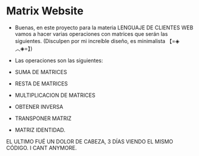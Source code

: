 # Matrix Website

- Buenas, en este proyecto para la materia LENGUAJE DE CLIENTES WEB vamos a hacer varias operaciones con matrices que serán las siguientes. 
(Disculpen por mi increíble diseño, es minimalista 【=◈︿◈=】)

- Las operaciones son las siguientes:

- SUMA DE MATRICES
- RESTA DE MATRICES
- MULTIPLICACION DE MATRICES
- OBTENER INVERSA
- TRANSPONER MATRIZ
- MATRIZ IDENTIDAD.

EL ULTIMO FUÉ UN DOLOR DE CABEZA, 3 DÍAS VIENDO EL MISMO CÓDIGO. I CANT ANYMORE.
